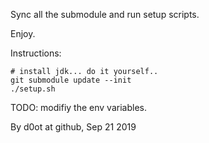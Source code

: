 Sync all the submodule and run setup scripts.

Enjoy.

Instructions:

```
# install jdk... do it yourself..
git submodule update --init
./setup.sh
```

TODO: modifiy the env variables.

By d0ot at github, Sep 21 2019
